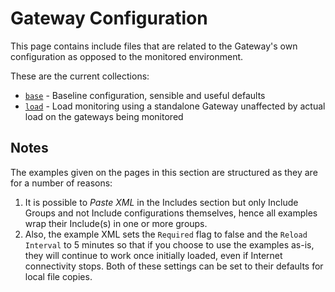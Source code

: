 # Gateway Configuration

This page contains include files that are related to the Gateway's own configuration as opposed to the monitored environment.

These are the current collections:

* [`base`](base/) - Baseline configuration, sensible and useful defaults
* [`load`](load/) - Load monitoring using a standalone Gateway unaffected by actual load on the gateways being monitored

## Notes

The examples given on the pages in this section are structured as they are for a number of reasons:

1. It is possible to *Paste XML* in the Includes section but only Include Groups and not Include configurations themselves, hence all examples wrap their Include(s) in one or more groups.
2. Also, the example XML sets the `Required` flag to false and the `Reload Interval` to 5 minutes so that if you choose to use the examples as-is, they will continue to work once initially loaded, even if Internet connectivity stops. Both of these settings can be set to their defaults for local file copies.
